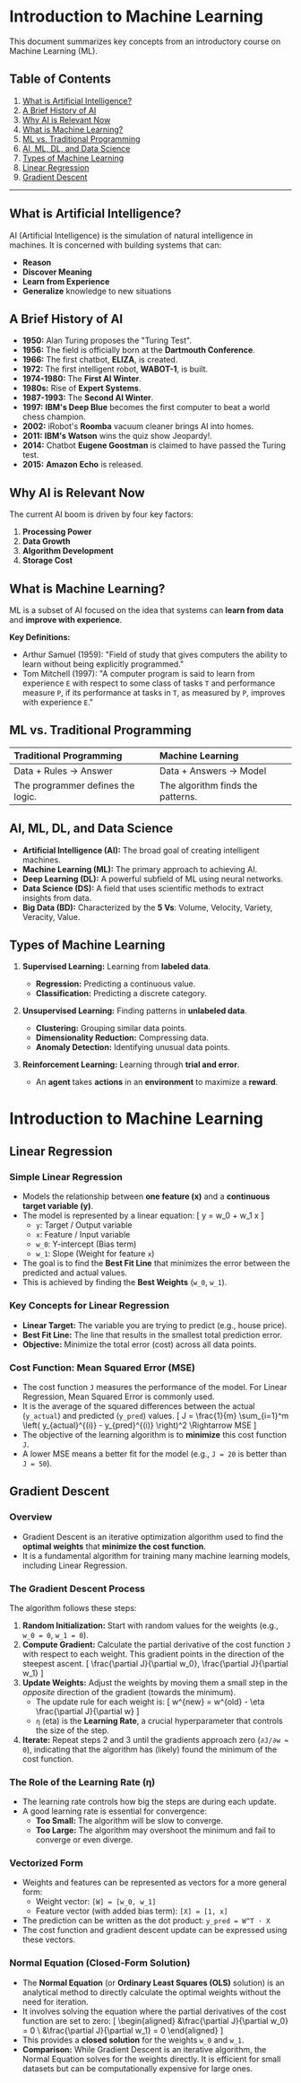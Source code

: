 # Introduction to Machine Learning

This document summarizes key concepts from an introductory course on Machine Learning (ML).

## Table of Contents
1.  [What is Artificial Intelligence?](#what-is-artificial-intelligence)
2.  [A Brief History of AI](#a-brief-history-of-ai)
3.  [Why AI is Relevant Now](#why-ai-is-relevant-now)
4.  [What is Machine Learning?](#what-is-machine-learning)
5.  [ML vs. Traditional Programming](#ml-vs-traditional-programming)
6.  [AI, ML, DL, and Data Science](#ai-ml-dl-and-data-science)
7.  [Types of Machine Learning](#types-of-machine-learning)
8.  [Linear Regression](#linear-regression)
9.  [Gradient Descent](#gradient-descent)

---

## What is Artificial Intelligence?

AI (Artificial Intelligence) is the simulation of natural intelligence in machines. It is concerned with building systems that can:
*   **Reason**
*   **Discover Meaning**
*   **Learn from Experience**
*   **Generalize** knowledge to new situations

## A Brief History of AI

*   **1950:** Alan Turing proposes the "Turing Test".
*   **1956:** The field is officially born at the **Dartmouth Conference**.
*   **1966:** The first chatbot, **ELIZA**, is created.
*   **1972:** The first intelligent robot, **WABOT-1**, is built.
*   **1974-1980:** The **First AI Winter**.
*   **1980s:** Rise of **Expert Systems**.
*   **1987-1993:** The **Second AI Winter**.
*   **1997:** **IBM's Deep Blue** becomes the first computer to beat a world chess champion.
*   **2002:** iRobot's **Roomba** vacuum cleaner brings AI into homes.
*   **2011:** **IBM's Watson** wins the quiz show Jeopardy!.
*   **2014:** Chatbot **Eugene Goostman** is claimed to have passed the Turing test.
*   **2015:** **Amazon Echo** is released.

## Why AI is Relevant Now

The current AI boom is driven by four key factors:
1.  **Processing Power**
2.  **Data Growth**
3.  **Algorithm Development**
4.  **Storage Cost**

## What is Machine Learning?

ML is a subset of AI focused on the idea that systems can **learn from data** and **improve with experience**.

**Key Definitions:**
*   Arthur Samuel (1959): "Field of study that gives computers the ability to learn without being explicitly programmed."
*   Tom Mitchell (1997): "A computer program is said to learn from experience `E` with respect to some class of tasks `T` and performance measure `P`, if its performance at tasks in `T`, as measured by `P`, improves with experience `E`."

## ML vs. Traditional Programming

| Traditional Programming | Machine Learning |
| :--- | :--- |
| Data + Rules → Answer | Data + Answers → Model |
| The programmer defines the logic. | The algorithm finds the patterns. |

## AI, ML, DL, and Data Science

*   **Artificial Intelligence (AI):** The broad goal of creating intelligent machines.
*   **Machine Learning (ML):** The primary approach to achieving AI.
*   **Deep Learning (DL):** A powerful subfield of ML using neural networks.
*   **Data Science (DS):** A field that uses scientific methods to extract insights from data.
*   **Big Data (BD):** Characterized by the **5 Vs**: Volume, Velocity, Variety, Veracity, Value.

## Types of Machine Learning

1.  **Supervised Learning:** Learning from **labeled data**.
    *   **Regression:** Predicting a continuous value.
    *   **Classification:** Predicting a discrete category.

2.  **Unsupervised Learning:** Finding patterns in **unlabeled data**.
    *   **Clustering:** Grouping similar data points.
    *   **Dimensionality Reduction:** Compressing data.
    *   **Anomaly Detection:** Identifying unusual data points.

3.  **Reinforcement Learning:** Learning through **trial and error**.
    *   An **agent** takes **actions** in an **environment** to maximize a **reward**.

# Introduction to Machine Learning

## Linear Regression

### Simple Linear Regression
*   Models the relationship between **one feature (x)** and a **continuous target variable (y)**.
*   The model is represented by a linear equation:
    \[ y = w_0 + w_1 x \]
    *   `y`: Target / Output variable
    *   `x`: Feature / Input variable
    *   `w_0`: Y-intercept (Bias term)
    *   `w_1`: Slope (Weight for feature `x`)
*   The goal is to find the **Best Fit Line** that minimizes the error between the predicted and actual values.
*   This is achieved by finding the **Best Weights** (`w_0`, `w_1`).

### Key Concepts for Linear Regression
*   **Linear Target:** The variable you are trying to predict (e.g., house price).
*   **Best Fit Line:** The line that results in the smallest total prediction error.
*   **Objective:** Minimize the total error (cost) across all data points.

### Cost Function: Mean Squared Error (MSE)
*   The cost function `J` measures the performance of the model. For Linear Regression, Mean Squared Error is commonly used.
*   It is the average of the squared differences between the actual (`y_actual`) and predicted (`y_pred`) values.
    \[ J = \frac{1}{m} \sum_{i=1}^m \left( y_{actual}^{(i)} - y_{pred}^{(i)} \right)^2 \Rightarrow MSE \]
*   The objective of the learning algorithm is to **minimize** this cost function `J`.
*   A lower MSE means a better fit for the model (e.g., `J = 20` is better than `J = 50`).

## Gradient Descent

### Overview
*   Gradient Descent is an iterative optimization algorithm used to find the **optimal weights** that **minimize the cost function**.
*   It is a fundamental algorithm for training many machine learning models, including Linear Regression.

### The Gradient Descent Process
The algorithm follows these steps:

1.  **Random Initialization:** Start with random values for the weights (e.g., `w_0 = 0`, `w_1 = 0`).
2.  **Compute Gradient:** Calculate the partial derivative of the cost function `J` with respect to each weight. This gradient points in the direction of the steepest ascent.
    \[ \frac{\partial J}{\partial w_0}, \frac{\partial J}{\partial w_1} \]
3.  **Update Weights:** Adjust the weights by moving them a small step in the *opposite* direction of the gradient (towards the minimum).
    *   The update rule for each weight is:
        \[ w^{new} = w^{old} - \eta \frac{\partial J}{\partial w} \]
    *   `η` (eta) is the **Learning Rate**, a crucial hyperparameter that controls the size of the step.
4.  **Iterate:** Repeat steps 2 and 3 until the gradients approach zero (`∂J/∂w ≈ 0`), indicating that the algorithm has (likely) found the minimum of the cost function.

### The Role of the Learning Rate (η)
*   The learning rate controls how big the steps are during each update.
*   A good learning rate is essential for convergence:
    *   **Too Small:** The algorithm will be slow to converge.
    *   **Too Large:** The algorithm may overshoot the minimum and fail to converge or even diverge.

### Vectorized Form
*   Weights and features can be represented as vectors for a more general form:
    *   Weight vector: `[W] = [w_0, w_1]`
    *   Feature vector (with added bias term): `[X] = [1, x]`
*   The prediction can be written as the dot product: `y_pred = W^T · X`
*   The cost function and gradient descent update can be expressed using these vectors.

### Normal Equation (Closed-Form Solution)
*   The **Normal Equation** (or **Ordinary Least Squares (OLS)** solution) is an analytical method to directly calculate the optimal weights without the need for iteration.
*   It involves solving the equation where the partial derivatives of the cost function are set to zero:
    \[ \begin{aligned}
    &\frac{\partial J}{\partial w_0} = 0 \\
    &\frac{\partial J}{\partial w_1} = 0
    \end{aligned} \]
*   This provides a **closed solution** for the weights `w_0` and `w_1`.
*   **Comparison:** While Gradient Descent is an iterative algorithm, the Normal Equation solves for the weights directly. It is efficient for small datasets but can be computationally expensive for large ones.